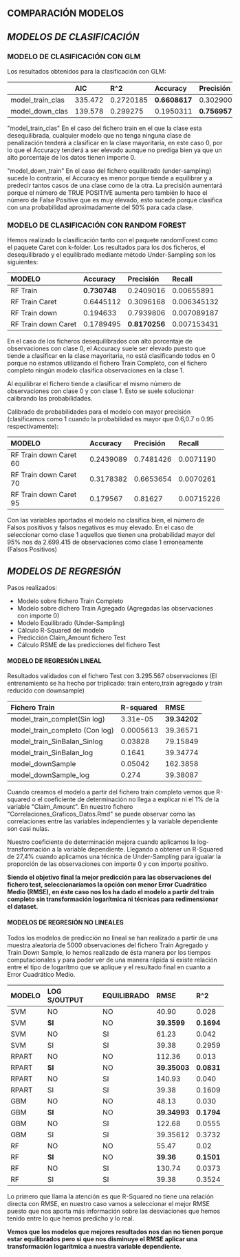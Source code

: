 COMPARACIÓN MODELOS
-------------------

*MODELOS DE CLASIFICACIÓN*
--------------------------

### MODELO DE CLASIFICACIÓN CON GLM

Los resultados obtenidos para la clasificación con GLM:

<table style="width:104%;">
<colgroup>
<col width="29%" />
<col width="12%" />
<col width="13%" />
<col width="15%" />
<col width="16%" />
<col width="16%" />
</colgroup>
<thead>
<tr class="header">
<th align="left"></th>
<th align="left">AIC</th>
<th align="left">R^2</th>
<th align="left">Accuracy</th>
<th align="left">Precisión</th>
<th align="left">Recall</th>
</tr>
</thead>
<tbody>
<tr class="odd">
<td align="left">model_train_clas</td>
<td align="left">335.472</td>
<td align="left">0.2720185</td>
<td align="left"><strong>0.6608617</strong></td>
<td align="left">0.3029006</td>
<td align="left">0.006511096</td>
</tr>
<tr class="even">
<td align="left">model_down_clas</td>
<td align="left">139.578</td>
<td align="left">0.299275</td>
<td align="left">0.1950311</td>
<td align="left"><strong>0.7569576 </strong></td>
<td align="left">0.006766421</td>
</tr>
</tbody>
</table>

"model\_train\_clas" En el caso del fichero train en el que la clase
esta desequilibrada, cualquier modelo que no tenga ninguna clase de
penalización tenderá a clasificar en la clase mayoritaria, en este caso
0, por lo que el Accuracy tenderá a ser elevado aunque no prediga bien
ya que un alto porcentaje de los datos tienen importe 0.

"model\_down\_train" En el caso del fichero equilibrado (under-sampling)
sucede lo contrario, el Accuracy es menor porque tiende a equilibrar y a
predecir tantos casos de una clase como de la otra. La precisión
aumentará porque el número de TRUE POSITIVE aumenta pero también lo hace
el número de False Positive que es muy elevado, esto sucede porque
clasifica con una probabilidad aproximadamente del 50% para cada clase.

### MODELO DE CLASIFICACIÓN CON RANDOM FOREST

Hemos realizado la clasificación tanto con el paquete randomForest como
el paquete Caret con k-folder. Los resultados para los dos ficheros, el
desequilibrado y el equilibrado mediante método Under-Sampling son los
siguientes:

<table>
<thead>
<tr class="header">
<th align="left">MODELO</th>
<th align="left">Accuracy</th>
<th align="left">Precisión</th>
<th align="left">Recall</th>
</tr>
</thead>
<tbody>
<tr class="odd">
<td align="left">RF Train</td>
<td align="left"><strong>0.730748</strong></td>
<td align="left">0.2409016</td>
<td align="left">0.00655891</td>
</tr>
<tr class="even">
<td align="left">RF Train Caret</td>
<td align="left">0.6445112</td>
<td align="left">0.3096168</td>
<td align="left">0.006345132</td>
</tr>
<tr class="odd">
<td align="left">RF Train down</td>
<td align="left">0.194633</td>
<td align="left">0.7939806</td>
<td align="left">0.007089187</td>
</tr>
<tr class="even">
<td align="left">RF Train down Caret</td>
<td align="left">0.1789495</td>
<td align="left"><strong>0.8170256</strong></td>
<td align="left">0.007153431</td>
</tr>
</tbody>
</table>

En el caso de los ficheros desequilibrados con alto porcentaje de
observaciones con clase 0, el Accuracy suele ser elevado puesto que
tiende a clasificar en la clase mayoritaria, no está clasificando todos
en 0 porque no estamos utilizando el fichero Train Completo, con el
fichero completo ningún modelo clasifica observaciones en la clase 1.

Al equilibrar el fichero tiende a clasificar el mismo número de
observaciones con clase 0 y con clase 1. Esto se suele solucionar
calibrando las probabilidades.

Calibrado de probabilidades para el modelo con mayor precisión
(clasificamos como 1 cuando la probabilidad es mayor que 0.6,0.7 o 0.95
respectivamente):

<table>
<thead>
<tr class="header">
<th align="left">MODELO</th>
<th align="left">Accuracy</th>
<th align="left">Precisión</th>
<th align="left">Recall</th>
</tr>
</thead>
<tbody>
<tr class="odd">
<td align="left">RF Train down Caret 60</td>
<td align="left">0.2439089</td>
<td align="left">0.7481426</td>
<td align="left">0.0071190</td>
</tr>
<tr class="even">
<td align="left">RF Train down Caret 70</td>
<td align="left">0.3178382</td>
<td align="left">0.6653654</td>
<td align="left">0.0070261</td>
</tr>
<tr class="odd">
<td align="left">RF Train down Caret 95</td>
<td align="left">0.179567</td>
<td align="left">0.81627</td>
<td align="left">0.00715226</td>
</tr>
</tbody>
</table>

Con las variables aportadas el modelo no clasifica bien, el número de
Falsos positivos y falsos negativos es muy elevado. En el caso de
seleccionar como clase 1 aquellos que tienen una probabilidad mayor del
95% nos da 2.699.415 de observaciones como clase 1 erroneamente (Falsos
Positivos)

*MODELOS DE REGRESIÓN*
----------------------

Pasos realizados:

-   Modelo sobre fichero Train Completo
-   Modelo sobre dichero Train Agregado (Agregadas las observaciones con
    importe 0)
-   Modelo Equilibrado (Under-Sampling)
-   Cálculo R-Squared del modelo
-   Predicción Claim\_Amount fichero Test
-   Cálculo RSME de las predicciones del fichero Test

#### MODELO DE REGRESIÓN LINEAL

Resultados validados con el fichero Test con 3.295.567 observaciones (El
entrenamiento se ha hecho por triplicado: train entero,train agregado y
train reducido con downsample)

<table>
<thead>
<tr class="header">
<th align="left">Fichero Train</th>
<th align="left">R-squared</th>
<th align="left">RMSE</th>
</tr>
</thead>
<tbody>
<tr class="odd">
<td align="left">model_train_complet(Sin log)</td>
<td align="left">3.31e-05</td>
<td align="left"><strong>39.34202</strong></td>
</tr>
<tr class="even">
<td align="left">model_train_completo (Con log)</td>
<td align="left">0.0005613</td>
<td align="left">39.36571</td>
</tr>
<tr class="odd">
<td align="left">model_train_SinBalan_Sinlog</td>
<td align="left">0.03828</td>
<td align="left">79.15849</td>
</tr>
<tr class="even">
<td align="left">model_train_SinBalan_log</td>
<td align="left">0.1641</td>
<td align="left">39.34774</td>
</tr>
<tr class="odd">
<td align="left">model_downSample</td>
<td align="left">0.05042</td>
<td align="left">162.3858</td>
</tr>
<tr class="even">
<td align="left">model_downSample_log</td>
<td align="left">0.274</td>
<td align="left">39.38087</td>
</tr>
</tbody>
</table>

Cuando creamos el modelo a partir del fichero train completo vemos que
R-squared o el coeficiente de determinación no llega a explicar ni el 1%
de la variable "Claim\_Amount". En nuestro fichero
"Correlaciones\_Graficos\_Datos.Rmd" se puede observar como las
correlaciones entre las variables independientes y la variable
dependiente son casi nulas.

Nuestro coeficiente de determinación mejora cuando aplicamos la
log-transformación a la variable dependiente. Llegando a obtener un
R-Squared de 27,4% cuando aplicamos una técnica de Under-Sampling para
igualar la proporción de las observaciones con importe 0 y con importe
positivo.

**Siendo el objetivo final la mejor predicción para las observaciones
del fichero test, seleccionaríamos la opción con menor Error Cuadrático
Medio (RMSE), en éste caso nos los ha dado el modelo a partir del train
completo sin transformación logarítmica ni técnicas para redimensionar
el dataset.**

#### MODELOS DE REGRESIÓN NO LINEALES

Todos los modelos de predicción no lineal se han realizado a partir de
una muestra aleatoria de 5000 observaciones del fichero Train Agregado y
Train Down Sample, lo hemos realizado de ésta manera por los tiempos
computacionales y para poder ver de una manera rápida si existe relación
entre el tipo de logarítmo que se aplique y el resultado final en cuanto
a Error Cuadrático Medio.

<table>
<thead>
<tr class="header">
<th align="left">MODELO</th>
<th align="left">LOG S/OUTPUT</th>
<th align="left">EQUILIBRADO</th>
<th align="left">RMSE</th>
<th align="left">R^2</th>
</tr>
</thead>
<tbody>
<tr class="odd">
<td align="left">SVM</td>
<td align="left">NO</td>
<td align="left">NO</td>
<td align="left">40.90</td>
<td align="left">0.028</td>
</tr>
<tr class="even">
<td align="left">SVM</td>
<td align="left"><strong>SI</strong></td>
<td align="left">NO</td>
<td align="left"><strong>39.3599</strong></td>
<td align="left"><strong>0.1694</strong></td>
</tr>
<tr class="odd">
<td align="left">SVM</td>
<td align="left">NO</td>
<td align="left">SI</td>
<td align="left">61.23</td>
<td align="left">0.042</td>
</tr>
<tr class="even">
<td align="left">SVM</td>
<td align="left">SI</td>
<td align="left">SI</td>
<td align="left">39.38</td>
<td align="left">0.2959</td>
</tr>
<tr class="odd">
<td align="left">RPART</td>
<td align="left">NO</td>
<td align="left">NO</td>
<td align="left">112.36</td>
<td align="left">0.013</td>
</tr>
<tr class="even">
<td align="left">RPART</td>
<td align="left"><strong>SI</strong></td>
<td align="left">NO</td>
<td align="left"><strong>39.35003</strong></td>
<td align="left"><strong>0.0831</strong></td>
</tr>
<tr class="odd">
<td align="left">RPART</td>
<td align="left">NO</td>
<td align="left">SI</td>
<td align="left">140.93</td>
<td align="left">0.040</td>
</tr>
<tr class="even">
<td align="left">RPART</td>
<td align="left">SI</td>
<td align="left">SI</td>
<td align="left">39.38</td>
<td align="left">0.1609</td>
</tr>
<tr class="odd">
<td align="left">GBM</td>
<td align="left">NO</td>
<td align="left">NO</td>
<td align="left">48.13</td>
<td align="left">0.030</td>
</tr>
<tr class="even">
<td align="left">GBM</td>
<td align="left"><strong>SI</strong></td>
<td align="left">NO</td>
<td align="left"><strong>39.34993</strong></td>
<td align="left"><strong>0.1794</strong></td>
</tr>
<tr class="odd">
<td align="left">GBM</td>
<td align="left">NO</td>
<td align="left">SI</td>
<td align="left">122.68</td>
<td align="left">0.0555</td>
</tr>
<tr class="even">
<td align="left">GBM</td>
<td align="left">SI</td>
<td align="left">SI</td>
<td align="left">39.35612</td>
<td align="left">0.3732</td>
</tr>
<tr class="odd">
<td align="left">RF</td>
<td align="left">NO</td>
<td align="left">NO</td>
<td align="left">55.47</td>
<td align="left">0.02</td>
</tr>
<tr class="even">
<td align="left">RF</td>
<td align="left"><strong>SI</strong></td>
<td align="left">NO</td>
<td align="left"><strong>39.36</strong></td>
<td align="left"><strong>0.1501</strong></td>
</tr>
<tr class="odd">
<td align="left">RF</td>
<td align="left">NO</td>
<td align="left">SI</td>
<td align="left">130.74</td>
<td align="left">0.0373</td>
</tr>
<tr class="even">
<td align="left">RF</td>
<td align="left">SI</td>
<td align="left">SI</td>
<td align="left">39.38</td>
<td align="left">0.3524</td>
</tr>
</tbody>
</table>

Lo primero que llama la atención es que R-Squared no tiene una relación
directa con RMSE, en nuestro caso vamos a seleccionar el mejor RMSE
puesto que nos aporta más información sobre las desviaciones que hemos
tenido entre lo que hemos predicho y lo real.

**Vemos que los modelos que mejores resultados nos dan no tienen porque
estar equilibrados pero si que nos disminuye el RMSE aplicar una
transformación logarítmica a nuestra variable dependiente.**

